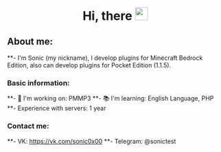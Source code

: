 <div id="header" align="center">
  <div id="badges">
  <img src="https://komarev.com/ghpvc/?username=sonic0x00&style=flat-square&color=blue", alt=""/>
  <h1>
  Hi, there
  <img src="https://media.giphy.com/media/hvRJCLFzcasrR4ia7z/giphy.gif" width="30px"/>
</h1>
</div>
</div>

## About me:
**- I'm Sonic (my nickname), I develop plugins for Minecraft Bedrock Edition, also can develop plugins for Pocket Edition (1.1.5).
### Basic information:
**- 🔭 I'm working on: PMMP3
**- 📚 I'm learning: English Language, PHP
**- Experience with servers: 1 year
### Contact me:
**- VK: https://vk.com/sonic0x00
**- Telegram: @sonictest
